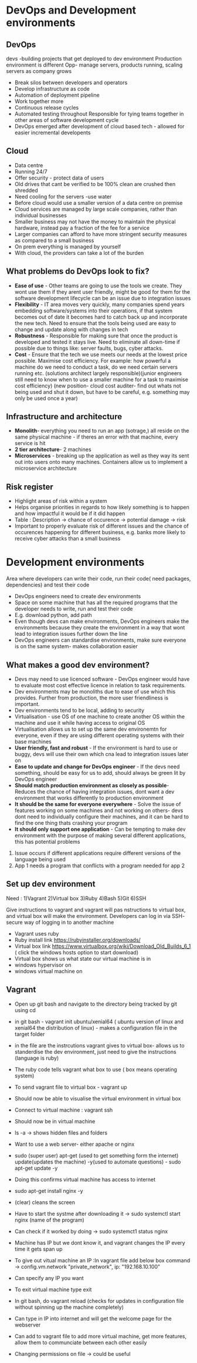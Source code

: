 # DevOps and Development environments

## DevOps
devs -building projects that get deployed to dev environment
Production  environment is different
Opp- manage servers, products running, scaling servers as company grows
* Break silos between developers and operators
* Develop infrastructure as code
* Automation of deployment pipeline
* Work together more
* Continuous release cycles
* Automated testing throughout
Responsible for tying teams together in other areas of software development cycle
* DevOps emerged after development of cloud based tech - allowed for easier incremental developents
## Cloud
* Data centre
* Running 24/7
* Offer security - protect data of users
* Old drives that cant be verified to be 100% clean are crushed then shredded
* Need cooling for the servers -use water
* Before cloud would use a smaller version of a data centre on premise
* Cloud services are managed by large scale companies, rather than individual businesses
* Smaller business may not have the money to maintain the physical hardware, instead pay a fraction of the fee for a service
* Larger companies can afford to have more stringent security measures as compared to a small business
* On prem everything is managed by yourself
* With cloud, the providers can take a lot of the burden

## What problems do DevOps look to fix?
* **Ease of use** - Other teams are going to use the tools we create. They wont use them if they arent user friendly, might be good for them for the software development lifecycle can be an issue due to integration issues
* **Flexibility** - IT area moves very quickly, many companies spend years embedding software/systems into their operations, if that system becomes out of date it becomes hard to catch back up and incorporate the new tech. Need to ensure that the tools being used are easy to change and update along with changes in tech
* **Robustness** - Responsible for making sure that once the product is developed and tested it stays live. Need to eliminate all down-time if possible due to things like: server faults, bugs, cyber attacks.
* **Cost** - Ensure that the tech we use meets our needs at the lowest price possible. Maximise cost efficiency. For example: how powerful a machine do we need to conduct a task, do we need certain servers running etc. (solutions architect largely responsible)(junior engineers still need to know when to use a smaller machine for a task to maximise cost efficiency) (new position- cloud cost auditer- find out whats not being used and shut it down, but have to be careful, e.g. something may only be used once a year)

## Infrastructure and architecture
* **Monolith**- everything you need to run an app (sotrage,) all reside on the same physical machine - if theres an error with that machine, every service is hit
* **2 tier architecture**- 2 machines
* **Microservices** - breaking up the application as well as they way its sent out into users onto many machines. Containers allow us to implement a microservice architecture

## Risk register
* Highlight areas of risk within a system
* Helps organise priorities in regards to how likely something is to happen and how impactful it would be if it did happen
* Table : Description -> chance of occurence -> potential damage -> risk
* Important to properly evaluate risk of different issues and the chance of occurences happening for different business, e.g. banks more likely to receive cyber attacks than a small business

# Development environments
Area where developers can write their code, run their code( need packages, dependencies) and test their code
* DevOps engineers need to create dev environments
* Space on some machine that has all the required programs that the developer needs to write, run and test their code
* E.g. download python, add path
* Even though devs can make environments, DevOps engineers make the environments because they create the environment in a way that wont lead to integration issues further down the line
* DevOps engineers can standardise environments, make sure everyone is on the same system- makes collaboration easier


## What makes a good dev environment?
* Devs may need to use licenced software - DevOps engineer would have to evaluate most cost effective licence in relation to task requirements. 
* Dev environments may be monoliths due to ease of use which this provides. Further from production, the more user friendliness is important.
* Dev environments tend to be local, adding to security
* Virtualisation - use OS of one machine to create another OS within the machine and use it while having access to original OS
* Virtualisation allows us to set up the same dev environemtn for everyone, even if they are using different operating systems with their base machines
* **User friendly, fast and robust** - If the environment is hard to use or buggy, devs will use their own which cna lead to integration issues later on
* **Ease to update and change for DevOps engineer** - If the devs need something, should be easy for us to add, should always be green lit by DevOps engineer
* **Should match production environment as closely as possible**- Reduces the chance of having integration issues, dont want a dev environment that works differently to production environment
* **It should be the same for everyone everywhere** - Solve the issue of features working on some machines and not working on others- devs dont need to individually configure their machines, and it can be hard to find the one thing thats crashing your program
* **It should only support one application** - Can be tempting to make dev environment with the purpose of making several different applications, this has potential problems
1) Issue occurs if different applications require different versions of the language being used 
2) App 1 needs a program that conflicts with a program needed for app 2

## Set up  dev environment
Need :
1)Vagrant
2)Virtual box
3)Ruby
4)Bash
5)Git
6)SSH


Give instructions to vagrant and vagrant will pas nstructions to virtual box, and virtual box will make the environment. Developers can log in via SSH- secure way of logging in to another machine
* Vagrant uses ruby
* Ruby install link https://rubyinstaller.org/downloads/
* Virtual box link https://www.virtualbox.org/wiki/Download_Old_Builds_6_1 ( click the windows hosts option to start download)
* Virtual box shows us what state our virtual machine is in
* windows hypervisor on
* windows virtual machine on

## Vagrant
* Open up git bash and navigate to the directory being tracked by git using cd
* in git bash - vagrant init ubuntu/xenial64 ( ubuntu version of linux and xenial64 the distribution of linux) - makes a configuration file in the target folder
* in the file are the instrcutions vagrant gives to virtual box- allows us to standerdise the dev environment, just need to give the instructions (language is ruby)
* The ruby code tells vagrant what box to use ( box means operating system)
* To send vagrant file to virtual box - vagrant up
* Should now be able to visualise the virtual environment in virtual box
* Connect to virtual machine : vagrant ssh
* Should now be in virtual machine
* ls -a -> shows hidden files and folders
* Want to use a web server- either apache or nginx
* sudo (super user) apt-get (used to get something form the internet) update(updates the machine) -y(used to automate questions) - sudo apt-get update -y
* Doing this confirms virtual machine has access to internet
* sudo apt-get install nginx -y
* (clear) cleans the screen
* Have to start the systme after downloading it -> sudo systemctl start nginx (name of the program)
* Can check if it worked by doing -> sudo systemct1 status nginx
* Machine has IP but we dont know it, and vagrant changes the IP every time it gets span up
* To give out vitual machine an IP :In vagrant file add below box command -> config.vm.network "private_network", ip: "192.168.10.100"
* Can specify any IP you want
* To exit virtual machine type exit
* In git bash, do vagrant reload (checks for updates in configuration file without spinning up the machine completely)
* Can type in IP into internet and will get the welcome page for the webserver
* Can add to vagrant file to add more virtual machine, get more features, allow them to communciate between each other easily

* Changing permissions on file -> could be useful